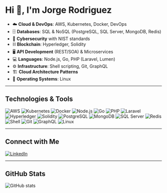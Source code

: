 # Hi 👋, I'm Jorge Rodriguez

- ☁️ **Cloud & DevOps**: AWS, Kubernetes, Docker, DevOps  
- 🗄 **Databases**: SQL & NoSQL (PostgreSQL, SQL Server, MongoDB, Redis)  
- 🔐 **Cybersecurity** with NIST standards  
- ⛓ **Blockchain**: Hyperledger, Solidity  
- 🖥 **API Development** (REST/SOA) & Microservices  
- 💻 **Languages**: Node.js, Go, PHP (Laravel, Lumen)  
- ⚙️ **Infrastructure**: Shell scripting, Git, GraphQL  
- 🏗 **Cloud Architecture Patterns**  
- 🐧 **Operating Systems**: Linux  

---

##  Technologies & Tools

![AWS](https://img.shields.io/badge/AWS-232F3E?style=for-the-badge&logo=amazon-aws&logoColor=white)
![Kubernetes](https://img.shields.io/badge/Kubernetes-326CE5?style=for-the-badge&logo=kubernetes&logoColor=white)
![Docker](https://img.shields.io/badge/Docker-2496ED?style=for-the-badge&logo=docker&logoColor=white)
![Node.js](https://img.shields.io/badge/Node.js-43853D?style=for-the-badge&logo=node.js&logoColor=white)
![Go](https://img.shields.io/badge/Go-00ADD8?style=for-the-badge&logo=go&logoColor=white)
![PHP](https://img.shields.io/badge/PHP-777BB4?style=for-the-badge&logo=php&logoColor=white)
![Laravel](https://img.shields.io/badge/Laravel-FF2D20?style=for-the-badge&logo=laravel&logoColor=white)
![Hyperledger](https://img.shields.io/badge/Hyperledger-2F3134?style=for-the-badge&logo=hyperledger&logoColor=white)
![Solidity](https://img.shields.io/badge/Solidity-363636?style=for-the-badge&logo=solidity&logoColor=white)
![PostgreSQL](https://img.shields.io/badge/PostgreSQL-336791?style=for-the-badge&logo=postgresql&logoColor=white)
![MongoDB](https://img.shields.io/badge/MongoDB-4EA94B?style=for-the-badge&logo=mongodb&logoColor=white)
![SQL Server](https://img.shields.io/badge/SQL%20Server-CC2927?style=for-the-badge&logo=microsoft-sql-server&logoColor=white)
![Redis](https://img.shields.io/badge/Redis-DC382D?style=for-the-badge&logo=redis&logoColor=white)
![Shell](https://img.shields.io/badge/Shell-89E051?style=for-the-badge&logo=gnu-bash&logoColor=white)
![Git](https://img.shields.io/badge/Git-F05032?style=for-the-badge&logo=git&logoColor=white)
![GraphQL](https://img.shields.io/badge/GraphQL-E10098?style=for-the-badge&logo=graphql&logoColor=white)
![Linux](https://img.shields.io/badge/Linux-FCC624?style=for-the-badge&logo=linux&logoColor=black)

---

##  Connect with Me

[![LinkedIn](https://img.shields.io/badge/LinkedIn-0077B5?style=for-the-badge&logo=linkedin&logoColor=white)](https://www.linkedin.com/in/jorgedison/)

---

##  GitHub Stats

![GitHub stats](https://github-readme-stats.vercel.app/api?username=jorgedison&show_icons=true&theme=radical)
